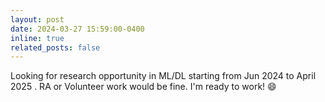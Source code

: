 ```yaml
---
layout: post
date: 2024-03-27 15:59:00-0400
inline: true
related_posts: false
---
```


Looking for research opportunity in ML/DL starting from Jun 2024 to April 2025 . RA or Volunteer work would be fine. I'm ready to work! :smile:
